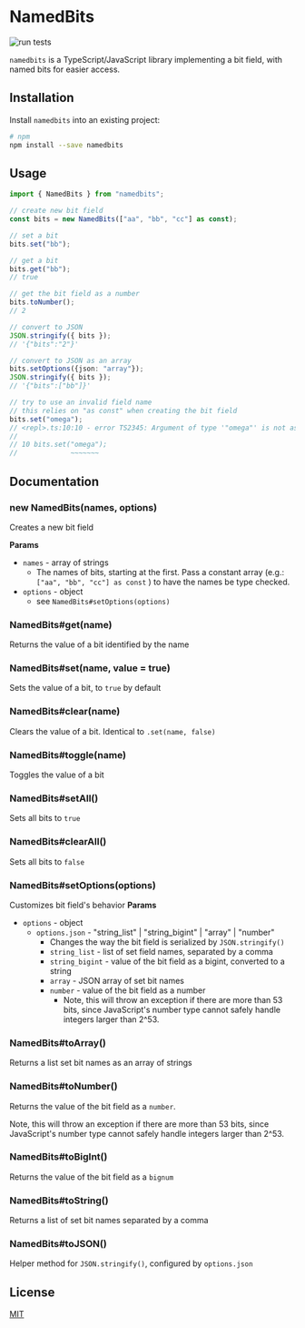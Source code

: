 # NamedBits

![run tests](https://github.com/AlexanderBeyn/namedbits/actions/workflows/test.yml/badge.svg)

`namedbits` is a TypeScript/JavaScript library implementing a bit field, with named bits for easier access.

## Installation

Install `namedbits` into an existing project:

```bash
# npm
npm install --save namedbits
```

## Usage

```typescript
import { NamedBits } from "namedbits";

// create new bit field
const bits = new NamedBits(["aa", "bb", "cc"] as const);

// set a bit
bits.set("bb");

// get a bit
bits.get("bb");
// true

// get the bit field as a number
bits.toNumber();
// 2

// convert to JSON
JSON.stringify({ bits });
// '{"bits":"2"}'

// convert to JSON as an array
bits.setOptions({json: "array"});
JSON.stringify({ bits });
// '{"bits":["bb"]}'

// try to use an invalid field name
// this relies on "as const" when creating the bit field
bits.set("omega");
// <repl>.ts:10:10 - error TS2345: Argument of type '"omega"' is not assignable to parameter of type '"aa" | "bb" | "cc"'.
// 
// 10 bits.set("omega");
//             ~~~~~~~
```

## Documentation

### new NamedBits(names, options)
Creates a new bit field

**Params**
- `names` - array of strings
  - The names of bits, starting at the first. Pass a constant array (e.g.: `["aa", "bb", "cc"] as const` ) to have the names be type checked.
- `options` - object
  - see `NamedBits#setOptions(options)`

### NamedBits#get(name)
Returns the value of a bit identified by the name

### NamedBits#set(name, value = true)
Sets the value of a bit, to `true` by default

### NamedBits#clear(name)
Clears the value of a bit. Identical to `.set(name, false)`

### NamedBits#toggle(name)
Toggles the value of a bit


### NamedBits#setAll()
Sets all bits to `true`


### NamedBits#clearAll()
Sets all bits to `false`


### NamedBits#setOptions(options)
Customizes bit field's behavior 
**Params**
- `options` - object
  - `options.json` - "string_list" | "string_bigint" | "array" | "number"
    - Changes the way the bit field is serialized by `JSON.stringify()`
    - `string_list` - list of set field names, separated by a comma
    - `string_bigint` - value of the bit field as a bigint, converted to a string
    - `array` - JSON array of set bit names
    - `number` - value of the bit field as a number
      - Note, this will throw an exception if there are more than 53 bits, since JavaScript's number type cannot safely handle integers larger than 2^53.


### NamedBits#toArray()
Returns a list set bit names as an array of strings

### NamedBits#toNumber()
Returns the value of the bit field as a `number`.

Note, this will throw an exception if there are more than 53 bits, since JavaScript's number type cannot safely handle integers larger than 2^53.


### NamedBits#toBigInt()
Returns the value of the bit field as a `bignum`


### NamedBits#toString()
Returns a list of set bit names separated by a comma


### NamedBits#toJSON()
Helper method for `JSON.stringify()`, configured by `options.json`



## License
[MIT](https://choosealicense.com/licenses/mit/)
